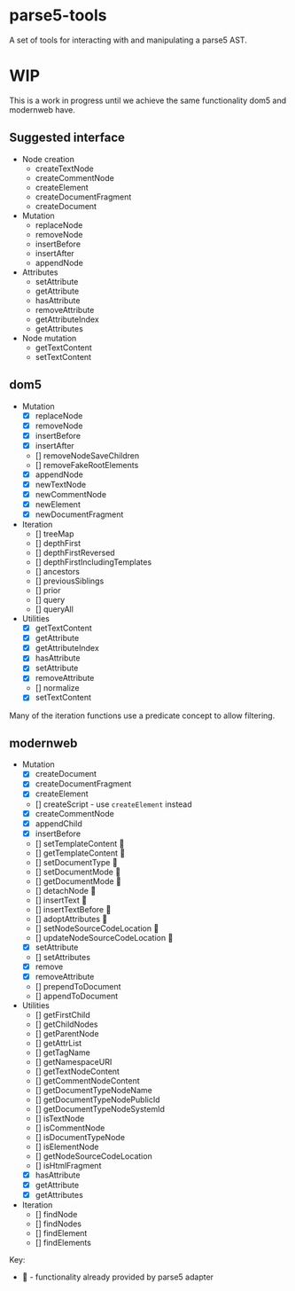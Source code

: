 # parse5-tools

A set of tools for interacting with and manipulating a parse5 AST.

# WIP

This is a work in progress until we achieve the same functionality dom5 and modernweb have.

## Suggested interface

* Node creation
  * createTextNode
  * createCommentNode
  * createElement
  * createDocumentFragment
  * createDocument
* Mutation
  * replaceNode
  * removeNode
  * insertBefore
  * insertAfter
  * appendNode
* Attributes
  * setAttribute
  * getAttribute
  * hasAttribute
  * removeAttribute
  * getAttributeIndex
  * getAttributes
* Node mutation
  * getTextContent
  * setTextContent

## dom5

* Mutation
  * [x] replaceNode
  * [x] removeNode
  * [x] insertBefore
  * [x] insertAfter
  * [] removeNodeSaveChildren
  * [] removeFakeRootElements
  * [x] appendNode
  * [x] newTextNode
  * [x] newCommentNode
  * [x] newElement
  * [x] newDocumentFragment
* Iteration
  * [] treeMap
  * [] depthFirst
  * [] depthFirstReversed
  * [] depthFirstIncludingTemplates
  * [] ancestors
  * [] previousSiblings
  * [] prior
  * [] query
  * [] queryAll
* Utilities
  * [x] getTextContent
  * [x] getAttribute
  * [x] getAttributeIndex
  * [x] hasAttribute
  * [x] setAttribute
  * [x] removeAttribute
  * [] normalize
  * [x] setTextContent

Many of the iteration functions use a predicate concept to allow filtering.

## modernweb

* Mutation
  * [x] createDocument
  * [x] createDocumentFragment
  * [x] createElement
  * [] createScript - use `createElement` instead
  * [x] createCommentNode
  * [x] appendChild
  * [x] insertBefore
  * [] setTemplateContent 🔌
  * [] getTemplateContent 🔌
  * [] setDocumentType 🔌
  * [] setDocumentMode 🔌
  * [] getDocumentMode 🔌
  * [] detachNode 🔌
  * [] insertText 🔌
  * [] insertTextBefore 🔌
  * [] adoptAttributes 🔌
  * [] setNodeSourceCodeLocation 🔌
  * [] updateNodeSourceCodeLocation 🔌
  * [x] setAttribute
  * [] setAttributes
  * [x] remove
  * [x] removeAttribute
  * [] prependToDocument
  * [] appendToDocument
* Utilities
  * [] getFirstChild
  * [] getChildNodes
  * [] getParentNode
  * [] getAttrList
  * [] getTagName
  * [] getNamespaceURI
  * [] getTextNodeContent
  * [] getCommentNodeContent
  * [] getDocumentTypeNodeName
  * [] getDocumentTypeNodePublicId
  * [] getDocumentTypeNodeSystemId
  * [] isTextNode
  * [] isCommentNode
  * [] isDocumentTypeNode
  * [] isElementNode
  * [] getNodeSourceCodeLocation
  * [] isHtmlFragment
  * [x] hasAttribute
  * [x] getAttribute
  * [x] getAttributes
* Iteration
  * [] findNode
  * [] findNodes
  * [] findElement
  * [] findElements

Key:

* 🔌 - functionality already provided by parse5 adapter
